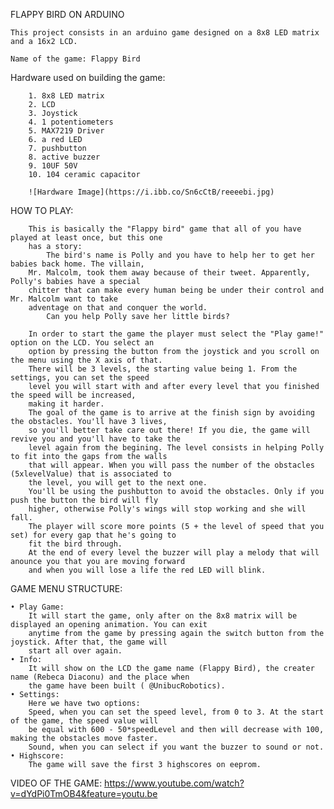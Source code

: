 FLAPPY BIRD ON ARDUINO

  	This project consists in an arduino game designed on a 8x8 LED matrix and a 16x2 LCD.

  	Name of the game: Flappy Bird
		
Hardware used on building the game: 

		1. 8x8 LED matrix
		2. LCD
		3. Joystick
		4. 1 potentiometers
		5. MAX7219 Driver
		6. a red LED
		7. pushbutton
		8. active buzzer
		9. 10UF 50V
		10. 104 ceramic capacitor
		
		![Hardware Image](https://i.ibb.co/Sn6cCtB/reeeebi.jpg)
	
HOW TO PLAY:

		This is basically the "Flappy bird" game that all of you have played at least once, but this one 
		has a story: 
			The bird's name is Polly and you have to help her to get her babies back home. The villain, 
		Mr. Malcolm, took them away because of their tweet. Apparently, Polly's babies have a special 
		chitter that can make every human being be under their control and Mr. Malcolm want to take 
		adventage on that and conquer the world. 
			Can you help Polly save her little birds?
					
		In order to start the game the player must select the "Play game!" option on the LCD. You select an 
		option by pressing the button from the joystick and you scroll on the menu using the X axis of that.
		There will be 3 levels, the starting value being 1. From the settings, you can set the speed 
		level you will start with and after every level that you finished the speed will be increased, 
		making it harder. 
		The goal of the game is to arrive at the finish sign by avoiding the obstacles. You'll have 3 lives, 
		so you'll better take care out there! If you die, the game will revive you and you'll have to take the 
		level again from the begining. The level consists in helping Polly to fit into the gaps from the walls 
		that will appear. When you will pass the number of the obstacles (5xlevelValue) that is associated to
		the level, you will get to the next one.
		You'll be using the pushbutton to avoid the obstacles. Only if you push the button the bird will fly 
		higher, otherwise Polly's wings will stop working and she will fall. 
		The player will score more points (5 + the level of speed that you set) for every gap that he's going to
		fit the bird through.
		At the end of every level the buzzer will play a melody that will anounce you that you are moving forward 
		and when you will lose a life the red LED will blink.
		
		
GAME MENU STRUCTURE: 

	• Play Game:
		It will start the game, only after on the 8x8 matrix will be displayed an opening animation. You can exit 
		anytime from the game by pressing again the switch button from the joystick. After that, the game will
		start all over again.
	• Info:
		It will show on the LCD the game name (Flappy Bird), the creater name (Rebeca Diaconu) and the place when 
		the game have been built ( @UnibucRobotics).
	• Settings:
		Here we have two options: 
		Speed, when you can set the speed level, from 0 to 3. At the start of the game, the speed value will 
		be equal with 600 - 50*speedLevel and then will decrease with 100, making the obstacles move faster.
		Sound, when you can select if you want the buzzer to sound or not.
	• Highscore:
		The game will save the first 3 highscores on eeprom.
		
VIDEO OF THE GAME: https://www.youtube.com/watch?v=dYdPi0TmOB4&feature=youtu.be
		

		
	
		
		
		
				

	
